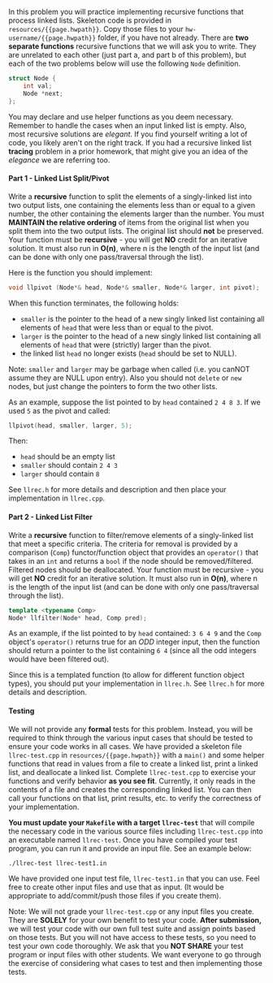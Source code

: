 
In this problem you will practice implementing recursive functions that process linked lists. Skeleton code is provided in `resources/{{page.hwpath}}`. Copy those files to your `hw-username/{{page.hwpath}}` folder, if you have not already. There are **two separate functions** recursive functions that we will ask you to write. They are unrelated to each other (just part a, and part b of this problem), but each of the two problems below will use the following `Node` definition.  

```c++
struct Node {
    int val;
    Node *next;
};
```

You may declare and use helper functions as you deem necessary.  Remember to handle the cases when an input linked list is empty.  Also, most recursive solutions are *elegant*. If you find yourself writing a lot of code, you likely aren't on the right track.  If you had a recursive linked list **tracing** problem in a prior homework, that might give you an idea of the *elegance* we are referring too.

#### Part 1 - Linked List Split/Pivot
Write a **recursive** function to split the elements of a singly-linked list into two output lists, one containing the elements less than or equal to a given number, the other containing the elements larger than the number.  You must **MAINTAIN the relative ordering** of items from the original list when you split them into the two output lists. The original list should **not** be preserved. Your function must be **recursive** - you will get **NO** credit for an iterative solution.  It must also run in **O(n)**, where n is the length of the input list (and can be done with only one pass/traversal through the list).

Here is the function you should implement:

```c++
void llpivot (Node*& head, Node*& smaller, Node*& larger, int pivot);
```

When this function terminates, the following holds:
  - `smaller` is the pointer to the head of a new singly linked list containing
    all elements of `head` that were less than or equal to the pivot.
  - `larger` is the pointer to the head of a new singly linked list containing
    all elements of `head` that were (strictly) larger than the pivot.
  - the linked list `head` no longer exists (`head` should be set to NULL).

Note: `smaller` and `larger` may be garbage when called (i.e. you canNOT assume they are NULL upon entry). Also you should not `delete` or `new` nodes, but just change the pointers to form the two other lists.

As an example, suppose the list pointed to by `head` contained `2 4 8 3`.  If we used `5` as the pivot and called:

```c++
llpivot(head, smaller, larger, 5);
```

Then:
 - `head` should be an empty list
 - `smaller` should contain `2 4 3`
 - `larger` should contain `8`

See `llrec.h` for more details and description and then place your implementation in `llrec.cpp`.

#### Part 2 - Linked List Filter

Write a **recursive** function to filter/remove elements of a singly-linked list that meet a specific criteria. The criteria for removal is provided by a comparison (`Comp`) functor/function object that provides an `operator()` that takes in an `int` and returns a `bool` if the node should be removed/filtered.  Filtered nodes should be deallocated. Your function must be recursive - you will get **NO** credit for an iterative solution.   It must also run in **O(n)**, where n is the length of the input list  (and can be done with only one pass/traversal through the list).

```c++
template <typename Comp>
Node* llfilter(Node* head, Comp pred);
```
As an example, if the list pointed to by `head` contained: `3 6 4 9` and the `Comp` object's `operator()` returns true for an *ODD* integer input, then the function should return a pointer to the list containing `6 4` (since all the odd integers would have been filtered out).

Since this is a templated function (to allow for different function object types), you should put your implementation in `llrec.h`.  See `llrec.h` for more details and description.

#### Testing

We will not provide any **formal** tests for this problem. Instead, you will be required to think through the various input cases that should be tested to ensure your code works in all cases.  We have provided a skeleton file `llrec-test.cpp` in `resources/{{page.hwpath}}` with a `main()` and some helper functions that read in values from a file to create a linked list, print a linked list, and deallocate a linked list. Complete `llrec-test.cpp` to exercise your functions and verify behavior **as you see fit**.  Currently, it only reads in the contents of a file and creates the corresponding linked list. You can then call your functions on that list, print results, etc. to verify the correctness of your implementation. 

**You must update your `Makefile` with a target `llrec-test`** that will compile the necessary code in the various source files including `llrec-test.cpp` into an executable named `llrec-test`.  Once you have compiled your test program, you can run it and provide an input file.  See an example below:

```bash
./llrec-test llrec-test1.in
```

We have provided one input test file, `llrec-test1.in` that you can use. Feel free to create other input files and use that as input. (It would be appropriate to add/commit/push those files if you create them).

Note: We will not grade your `llrec-test.cpp` or any input files you create. They are **SOLELY** for your own benefit to test your code. **After submission,** we will test your code with our own full test suite and assign points based on those tests.  But you will not have access to these tests, so you need to test your own code thoroughly.  We ask that you **NOT SHARE** your test program or input files with other students.  We want everyone to go through the exercise of considering what cases to test and then implementing those tests.
